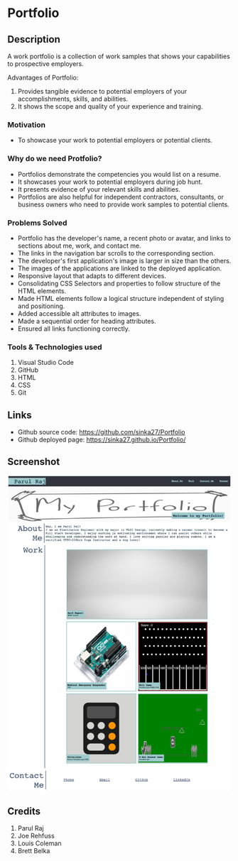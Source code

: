 # Portfolio

## Description
A work portfolio is a collection of work samples that shows your capabilities to prospective employers.

Advantages of Portfolio:
1. Provides tangible evidence to potential employers of your accomplishments, skills, and abilities. 
2. It shows the scope and quality of your experience and training.

### Motivation
* To showcase your work to potential employers or potential clients.

### Why do we need Protfolio?
* Portfolios demonstrate the competencies you would list on a resume. 
* It showcases your work to potential employers during job hunt. 
* It presents evidence of your relevant skills and abilities. 
* Portfolios are also helpful for independent contractors, consultants, or business owners who need to provide work samples to potential clients.

### Problems Solved
* Portfolio has the developer's name, a recent photo or avatar, and links to sections about me, work, and contact me.
* The links in the navigation bar scrolls to the corresponding section.
* The developer's first application's image is larger in size than the others.
* The images of the applications are linked to the deployed application.
* Responsive layout that adapts to different devices.
* Consolidating CSS Selectors and properties to follow  structure of the HTML elements.
* Made HTML elements follow a logical structure independent of styling and positioning.
* Added accessible alt attributes to images.
* Made a sequential order for heading attributes.
* Ensured all links functioning correctly.

### Tools & Technologies used
1. Visual Studio Code
2. GitHub
3. HTML
4. CSS
5. Git


## Links
* Github source code: https://github.com/sinka27/Portfolio
* Github deployed page: https://sinka27.github.io/Portfolio/

## Screenshot
![](./assets/images/Portfolio.png)

## Credits
1. Parul Raj
2. Joe Rehfuss
3. Louis Coleman
4. Brett Belka